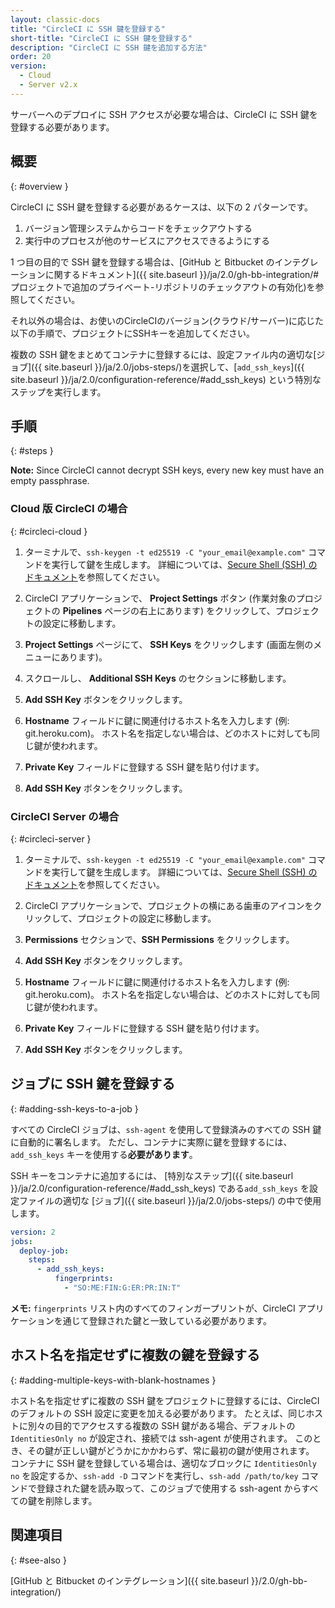 ```yaml
---
layout: classic-docs
title: "CircleCI に SSH 鍵を登録する"
short-title: "CircleCI に SSH 鍵を登録する"
description: "CircleCI に SSH 鍵を追加する方法"
order: 20
version:
  - Cloud
  - Server v2.x
---
```


サーバーへのデプロイに SSH アクセスが必要な場合は、CircleCI に SSH 鍵を登録する必要があります。

## 概要
{: #overview }

CircleCI に SSH 鍵を登録する必要があるケースは、以下の 2 パターンです。

1. バージョン管理システムからコードをチェックアウトする
2. 実行中のプロセスが他のサービスにアクセスできるようにする

1 つ目の目的で SSH 鍵を登録する場合は、[GitHub と Bitbucket のインテグレーションに関するドキュメント]({{ site.baseurl }}/ja/2.0/gh-bb-integration/#プロジェクトで追加のプライベート-リポジトリのチェックアウトの有効化)を参照してください。

それ以外の場合は、お使いのCircleCIのバージョン(クラウド/サーバー)に応じた以下の手順で、プロジェクトにSSHキーを追加してください。

複数の SSH 鍵をまとめてコンテナに登録するには、設定ファイル内の適切な[ジョブ]({{ site.baseurl }}/ja/2.0/jobs-steps/)を選択して、[`add_ssh_keys`]({{ site.baseurl }}/ja/2.0/configuration-reference/#add_ssh_keys) という特別なステップを実行します。

## 手順
{: #steps }

**Note:** Since CircleCI cannot decrypt SSH keys, every new key must have an empty passphrase.

### Cloud 版 CircleCI の場合
{: #circleci-cloud }

1. ターミナルで、`ssh-keygen -t ed25519 -C "your_email@example.com"` コマンドを実行して鍵を生成します。 詳細については、[Secure Shell (SSH) のドキュメント](https://www.ssh.com/ssh/keygen/)を参照してください。

2. CircleCI アプリケーションで、 **Project Settings** ボタン (作業対象のプロジェクトの **Pipelines** ページの右上にあります) をクリックして、プロジェクトの設定に移動します。

3. **Project Settings** ページにて、 **SSH Keys** をクリックします (画面左側のメニューにあります)。

4. スクロールし、 **Additional SSH Keys** のセクションに移動します。

5. **Add SSH Key** ボタンをクリックします。

6. **Hostname** フィールドに鍵に関連付けるホスト名を入力します (例: git.heroku.com)。 ホスト名を指定しない場合は、どのホストに対しても同じ鍵が使われます。

7. **Private Key** フィールドに登録する SSH 鍵を貼り付けます。

8. **Add SSH Key** ボタンをクリックします。

### CircleCI Server の場合
{: #circleci-server }

1. ターミナルで、`ssh-keygen -t ed25519 -C "your_email@example.com"` コマンドを実行して鍵を生成します。 詳細については、[Secure Shell (SSH) のドキュメント](https://www.ssh.com/ssh/keygen/)を参照してください。

2. CircleCI アプリケーションで、プロジェクトの横にある歯車のアイコンをクリックして、プロジェクトの設定に移動します。

2. **Permissions** セクションで、**SSH Permissions** をクリックします。

3. **Add SSH Key** ボタンをクリックします。

4. **Hostname** フィールドに鍵に関連付けるホスト名を入力します (例: git.heroku.com)。 ホスト名を指定しない場合は、どのホストに対しても同じ鍵が使われます。

5. **Private Key** フィールドに登録する SSH 鍵を貼り付けます。

6. **Add SSH Key** ボタンをクリックします。

## ジョブに SSH 鍵を登録する
{: #adding-ssh-keys-to-a-job }

すべての CircleCI ジョブは、`ssh-agent` を使用して登録済みのすべての SSH 鍵に自動的に署名します。 ただし、コンテナに実際に鍵を登録するには、`add_ssh_keys` キーを使用する**必要があります**。

SSH キーをコンテナに追加するには、 [特別なステップ]({{ site.baseurl }}/ja/2.0/configuration-reference/#add_ssh_keys) である`add_ssh_keys` を設定ファイルの適切な [ジョブ]({{ site.baseurl }}/ja/2.0/jobs-steps/) の中で使用します。

```yaml
version: 2
jobs:
  deploy-job:
    steps:
      - add_ssh_keys:
          fingerprints:
            - "SO:ME:FIN:G:ER:PR:IN:T"
```

**メモ:** `fingerprints` リスト内のすべてのフィンガープリントが、CircleCI アプリケーションを通じて登録された鍵と一致している必要があります。

## ホスト名を指定せずに複数の鍵を登録する
{: #adding-multiple-keys-with-blank-hostnames }

ホスト名を指定せずに複数の SSH 鍵をプロジェクトに登録するには、CircleCI のデフォルトの SSH 設定に変更を加える必要があります。 たとえば、同じホストに別々の目的でアクセスする複数の SSH 鍵がある場合、デフォルトの `IdentitiesOnly no` が設定され、接続では ssh-agent が使用されます。 このとき、その鍵が正しい鍵がどうかにかかわらず、常に最初の鍵が使用されます。 コンテナに SSH 鍵を登録している場合は、適切なブロックに `IdentitiesOnly no` を設定するか、`ssh-add -D` コマンドを実行し、`ssh-add /path/to/key` コマンドで登録された鍵を読み取って、このジョブで使用する ssh-agent からすべての鍵を削除します。

## 関連項目
{: #see-also }

[GitHub と Bitbucket のインテグレーション]({{ site.baseurl }}/2.0/gh-bb-integration/)

